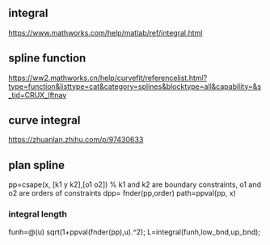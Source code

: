 ## integral
https://www.mathworks.com/help/matlab/ref/integral.html

## spline function
https://ww2.mathworks.cn/help/curvefit/referencelist.html?type=function&listtype=cat&category=splines&blocktype=all&capability=&s_tid=CRUX_lftnav

## curve integral
https://zhuanlan.zhihu.com/p/97430633


## plan spline
pp=csape(x, [k1 y k2],[o1 o2])  % k1 and k2 are boundary constraints, o1 and o2 are orders of constraints
dpp= fnder(pp,order)
path=ppval(pp, x)

### integral length
funh=@(u) sqrt(1+ppval(fnder(pp),u).^2);
L=integral(funh,low_bnd,up_bnd);
